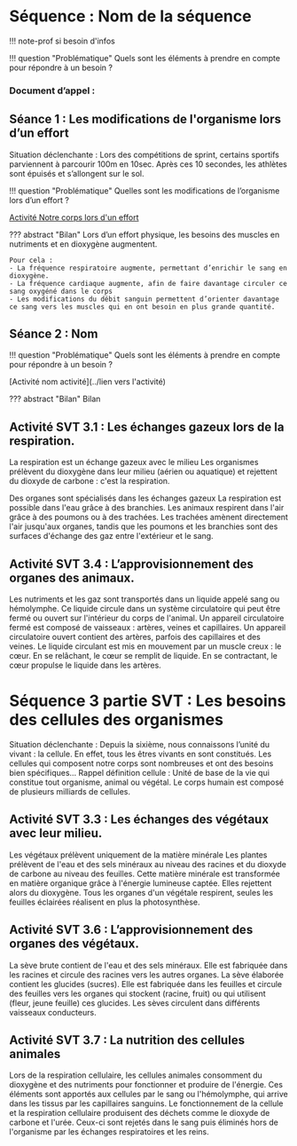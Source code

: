 # Séquence : Nom de la séquence

!!! note-prof
    si besoin d'infos


!!! question "Problématique"
    Quels sont les éléments à prendre en compte pour répondre à un besoin ?

    
### Document d’appel :



## Séance 1 : Les modifications de l'organisme lors d’un effort

Situation déclenchante : Lors des compétitions de sprint, certains sportifs parviennent à parcourir 100m en 10sec. Après ces 10 secondes, les athlètes sont épuisés et s’allongent sur le sol.

!!! question "Problématique"
    Quelles sont les modifications de l’organisme lors d’un effort ?

[Activité Notre corps lors d'un effort](../effortsPhysiques)




??? abstract "Bilan"
    Lors d’un effort physique, les besoins des muscles en nutriments et en dioxygène augmentent.


    Pour cela :
    - La fréquence respiratoire augmente, permettant d’enrichir le sang en dioxygène.
    - La fréquence cardiaque augmente, afin de faire davantage circuler ce sang oxygéné dans le corps
    - Les modifications du débit sanguin permettent d’orienter davantage ce sang vers les muscles qui en ont besoin en plus grande quantité.


## Séance 2 : Nom

!!! question "Problématique"
    Quels sont les éléments à prendre en compte pour répondre à un besoin ?
    
[Activité nom activité](../lien vers l'activité)




??? abstract "Bilan"
    Bilan

<div style="page-break-after: always;"></div>





## Activité SVT 3.1 : Les échanges gazeux lors de la respiration.
La respiration est un échange gazeux avec le milieu
Les organismes prélèvent du dioxygène dans leur milieu (aérien ou aquatique) et rejettent du dioxyde de carbone : c'est la respiration.

Des organes sont spécialisés dans les échanges gazeux
La respiration est possible dans l'eau grâce à des branchies. Les animaux respirent dans l'air grâce à des poumons ou à des trachées.
Les trachées amènent directement l'air jusqu'aux organes, tandis que les poumons et les branchies sont des surfaces d'échange des gaz entre l'extérieur et le sang.




## Activité SVT 3.4 : L’approvisionnement des organes des animaux. 
Les nutriments et les gaz sont transportés dans un liquide appelé sang ou hémolymphe.
Ce liquide circule dans un système circulatoire qui peut être fermé ou ouvert sur l'intérieur du corps de l'animal.
Un appareil circulatoire fermé est composé de vaisseaux : artères, veines et capillaires. Un appareil circulatoire ouvert contient des artères, parfois des capillaires et des veines.
Le liquide circulant est mis en mouvement par un muscle creux : le cœur.
En se relâchant, le cœur se remplit de liquide. En se contractant, le cœur propulse le liquide dans les artères.



# Séquence 3 partie SVT : Les besoins des cellules des organismes

Situation déclenchante : Depuis la sixième, nous connaissons l’unité du vivant : la cellule. En effet, tous les êtres vivants en sont constitués. Les cellules qui composent notre corps sont nombreuses et ont des besoins bien spécifiques…
Rappel définition cellule : Unité de base de la vie qui constitue tout organisme, animal ou végétal. Le corps humain est composé de plusieurs milliards de cellules. 

## Activité SVT 3.3 : Les échanges des végétaux avec leur milieu.
Les végétaux prélèvent uniquement de la matière minérale
Les plantes prélèvent de l'eau et des sels minéraux au niveau des racines et du dioxyde de carbone au niveau des feuilles. Cette matière minérale est transformée en matière organique grâce à l'énergie lumineuse captée. Elles rejettent alors du dioxygène.
Tous les organes d'un végétale respirent, seules les feuilles éclairées réalisent en plus la photosynthèse.

## Activité SVT 3.6 : L’approvisionnement des organes des végétaux.
La sève brute contient de l'eau et des sels minéraux. Elle est fabriquée dans les racines et circule des racines vers les autres organes.
La sève élaborée contient les glucides (sucres). Elle est fabriquée dans les feuilles et circule des feuilles vers les organes qui stockent (racine, fruit) ou qui utilisent (fleur, jeune feuille) ces glucides.
Les sèves circulent dans différents vaisseaux conducteurs.

## Activité SVT 3.7 : La nutrition des cellules animales
Lors de la respiration cellulaire, les cellules animales consomment du dioxygène et des nutriments pour fonctionner et produire de l'énergie.
Ces éléments sont apportés aux cellules par le sang ou l'hémolymphe, qui arrive dans les tissus par les capillaires sanguins.
Le fonctionnement de la cellule et la respiration cellulaire produisent des déchets comme le dioxyde de carbone et l'urée. Ceux-ci sont rejetés dans le sang puis éliminés hors de l'organisme par les échanges respiratoires et les reins.

